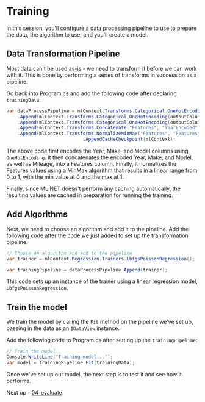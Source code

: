 # Training

In this session, you'll configure a data processing pipeline to use to prepare the data, the algorithm to use, and you'll create a model.

## Data Transformation Pipeline

Most data can't be used as-is - we need to transform it before we can work with it. This is done by performing a series of transforms in succession as a pipeline.

Go back into Program.cs and add the following code after declaring `trainingData`:

```csharp
var dataProcessPipeline = mlContext.Transforms.Categorical.OneHotEncoding(outputColumnName: "YearEncoded", inputColumnName: "Year")
    .Append(mlContext.Transforms.Categorical.OneHotEncoding(outputColumnName: "MakeEncoded", inputColumnName: "Make"))
    .Append(mlContext.Transforms.Categorical.OneHotEncoding(outputColumnName: "ModelEncoded", inputColumnName: "Model"))
    .Append(mlContext.Transforms.Concatenate("Features", "YearEncoded", "Mileage", "MakeEncoded", "ModelEncoded"))
    .Append(mlContext.Transforms.NormalizeMinMax("Features", "Features"))
                            .AppendCacheCheckpoint(mlContext);
```

The above code first encodes the Year, Make, and Model columns using `OneHotEncoding`. It then concatenates the encoded Year, Make, and Model, as well as Mileage, into a Features column. Finally, it normalizes the Features values using a MinMax algorithm that results in a linear range from 0 to 1, with the min value at 0 and the max at 1.

Finally, since ML.NET doesn't perform any caching automatically, the resulting values are cached in preparation for running the training.

## Add Algorithms

Next, we need to choose an algorithm and add it to the pipeline. Add the following code after the code we just added to set up the transformation pipeline.

```csharp
// Choose an algorithm and add to the pipeline
var trainer = mlContext.Regression.Trainers.LbfgsPoissonRegression();

var trainingPipeline = dataProcessPipeline.Append(trainer);
```

This code sets up an instance of the trainer using a linear regression model, `LbfgsPoissonRegression`.

## Train the model

We train the model by calling the `Fit` method on the pipeline we've set up, passing in the data as an `IDataView` instance.

Add the following code to Program.cs after setting up the `trainingPipeline`:

```csharp
// Train the model
Console.WriteLine("Training model...");
var model = trainingPipeline.Fit(trainingData);
```

Once we've set up our model, the next step is to test it and see how it performs.

Next up - [04-evaluate](04-evaluate.md)
